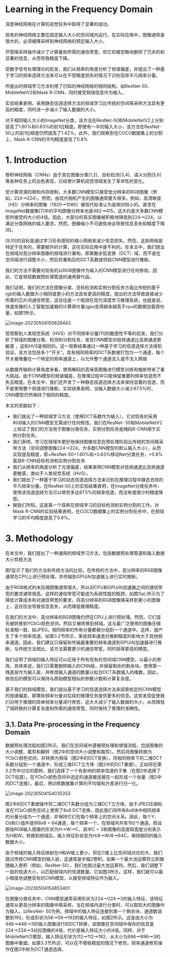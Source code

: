 # Learning in the Frequency Domain

深度神经网络在计算机视觉任务中取得了显著的成功。

现有的神经网络主要在固定输入大小的空间域内运行。在实际应用中，图像通常是很大的，必须被降采样到神经网络的预定输入大小。

尽管降采样操作减少了计算量和所需的通信带宽，但它却被忽略地删除了冗余的和显著的信息，从而导致精度下降。

受数字信号处理理论的启发，我们从频率的角度分析了频谱偏差，并提出了一种基于学习的频率选择方法来可以在不受精度损失的情况下识别去除平凡频率分量。

所提出的频域学习方法利用了已知的神经网络的相同结构，如ResNet-50、MobileNetV2和Mask R-CNN，同时接受频域信息作为输入。

实验结果表明，采用静态信道选择方法的频域学习比传统的空间降采样方法具有更高的精度，同时进一步减小了输入数据的大小。

对于相同输入大小的ImageNet分类，该方法在ResNet-50和MobileNetV2上分别提高了1.60%和0.63%的前1位精度。即使有一半的输入大小，该方法在ResNet-50上的前1位精度仍然提高了1.42%。此外，我们观察到在COCO数据集上的分割上，Mask R-CNN的平均精度提高了0.8%

# 1. Introduction

卷积神经网络（CNNs）由于其在图像分类[1,2]、目标检测[3,4]、语义分割[5,6]等各种任务上的出色表现，已经使计算机视觉领域发生了革命性的变化。

受计算资源的限和内存限制，大多数CNN模型只接受低分辨率的RGB图像（例如，224⇥224）。然而，由现代相机产生的图像通常要大得多。例如，高清晰度（HD）分辨率的图像（1920⇥1080）被现代标准认为是相对较小的。甚至在ImageNet数据集[7]中的平均图像分辨率也是482⇥415，这大约是大多数CNN模型所接受的大小的4倍。因此，大部分的真实图像被积极地降低到224⇥224，以满足分类网络的输入要求。然而，图像缩小不可避免地会导致信息丢失和精度下降[8]。

[9,10]的目标是通过学习任务感知的缩小网络来减少信息损失。然而，这些网络是特定于任务的，需要额外的计算，这在实际应用中是不利的。在本文中，我们提出在频域对高分辨率图像的频域进行重构，即离散余弦变换（DCT）域，而不是在空间域进行调整大小，然后将重构后的DCT系数提供给CNN模型进行推断。

我们的方法不需要对现有的以RGB图像作为输入的CNN模型进行任何修改。因此，它是常规数据预处理管道的通用替代品。

我们证明，我们的方法在图像分类、目标检测和实例分割任务方面比传统的基于rgb的输入数据大小相同或更小的方法具有更高的精度。提出的方法导致直接减少所需的芯片间通信带宽，这往往是一个瓶颈在现代深度学习推理系统，也就是说，快速发展的人工智能加速器的计算吞吐量/gpu变得越来越高于cpu的数据加载吞吐量，如图1所示。

![image-20230504150628443](assets/image-20230504150628443.png)

受观察到人类视觉系统（HVS）对不同频率分量[11]的敏感性不等的启发，我们分析了频域的图像分类、检测和分割任务，发现CNN模型对低频通道比高频通道更敏感 ，这和HVS是相同的。这一观察结果通过一种基于学习的信道选择方法得到验证，该方法包括多个“开关”。具有相同频率的DCT系数被打包为一个通道，每个开关被堆叠在一个特定的频率通道上，以允许整个通道流入或不流入网络

从数据传输和计算角度来看，使用解码的高保真图像进行模型训练和推断带来了重大挑战。由于CNN模型的频谱偏差，在推理过程中只能保留重要的频率信道而不失去精度。在本文中，我们还开发了一种静态信道选择方法来保持显著的信道，而不是使用整个频谱进行推断。实验结果表明，当输入数据大小减少87.5%时，CNN模型仍然保持了相同的精度。

本文的贡献如下：

- 我们提出了一种频域学习方法（使用DCT系数作为输入），它对现有的采用RGB输入的CNN模型无需进行任何修改。我们在ResNet- 50和MobileNetV2上验证了我们的方法用于图像分类任务，实例分割任务是掩码R-CNN用于实例分割任务。
- 我们表明，学习在频域中更好地保持图像信息在预处理阶段比传统的空间降采样方法（空间调整图像224⇥224，大多数CNN模型的默认输入大小），从而实现提高精度，即+ResNet-50+1.60%和+0.63%移动Net分类任务，+0.8%面具R-CNN目标检测和实例分割任务
- 我们从频率的角度分析了光谱偏差，结果表明CNN模型对低频通道比高频通道更敏感，类似于人类视觉系统（HVS）。
- 我们提出了一种基于学习的动态信道选择方法来识别在推理过程中静态去除的平凡频率分量。在ResNet-50上的实验结果表明，在ImageNet分类任务中，使用该信道选择方法可以修剪多达87.5%的频率信道，而没有或很少的精度降低。
- 据我们所知，这是第一个探索在频域学习的目标检测和实例分割的工作。对Mask R-CNN的实验结果表明，在COCO数据集上的实例分割任务中，在频域学习的平均精度提高了0.8%。

# 3. Methodology

在本文中，我们提出了一种通用的频域学习方法，包括数据预处理管道和输入数据大小剪枝方法

图1显示了我们的方法和传统方法的比较。在传统的方法中，高分辨率的RGB图像通常在CPU上进行预处理，并传输到GPU/AI加速器上进行实时推断。

由于RGB格式的未压缩图像通常很大，所以对CPU和GPU/AI加速器之间的通信带宽的要求通常很高。这样的通信带宽可能成为系统性能的瓶颈，如图1(a).所示为了降低计算成本和对通信带宽的要求，将高分辨率的RGB图像降采样到更小的图像上，这往往会导致信息丢失，从而降低推理精度。

在我们的方法中，高分辨率的RGB图像仍然在CPU上进行预处理。然而，它们首先被转换到YCbCr颜色空间，然后又被转换到频域。这与最广泛使用的图像压缩标准相一致，如JPEG。相同频率的所有分量都被分组到一个通道中。这样，就产生了多个频率信道。如第3.2节所示，某些频率通道对推断精度的影响大于其他频率通道。因此，我们建议只保留和传输最重要的频率通道到GPU/AI加速器进行推断。与传统方法相比，该方法需要更少的通信带宽，同时获得更高的精度。

我们证明了频域的输入特征可以应用于所有现有的空间域CNN模型，以最小的修改。具体来说，我们只需要删除输入的CNN层，并保留剩余的剩余块。使用第一残差层作为输入层，并修改输入通道的数量以拟合DCT系数输入的维数。因此，修改后的模型可以保持与原始模型相似的参数计数和计算复杂度。

基于我们的频域模型，我们提出基于学习的信道选择方法来探索给定的CNN模型的频谱偏差，即哪些频率分量对后续的推理任务提供更多的信息。这些发现促使我们对用于推理的简单频率分量进行修剪，这大大减少了输入数据的大小，从而降低了域转换的计算复杂度和所需的通信带宽，同时保持了推理的准确性。

## 3.1. Data Pre-processing in the Frequency Domain

数据预处理流程如图2所示。我们在空间域中遵循预处理和增强流程，包括图像的大小调整、裁剪和翻转（图2中的空间大小调整和裁剪）。然后将图像转换为YCbCr颜色空间，并转换为频域（图2中的DCT变换）。将相同频率下的二维DCT系数分组到一个通道中，形成三维DCT立方体（图2中的DCT重塑）。正如将在第3.2节中讨论的那样，我们选择了一个有影响的频率信道的子集（在图2中选择了DCT信道）。在YCbCr颜色空间中选定的通道被连接在一起形成一个张量（图2中的DCT连接）。最后，用训练数据集计算的平均值和方差进行归一化。

![image-20230504154035353](assets/image-20230504154035353.png)

图2中的DCT重塑操作将二维DCT系数分组为三维DCT立方体。由于JPEG压缩标准在YCbCr颜色空间上使用了8x8 DCT变换，因此我们将所有8x8块中相同频率的分量分组为一个通道，并保持它们在每个频率上的空间关系。因此，每个Y、Cb和Cr组件提供8x8 = 64通道，每个频率一个，在频域内共有192个通道。假设原始RGB输入图像的形状为H⇥W⇥C，其中C = 3和图像的高度和宽度分别表示为H和W。转换到频域后，输入特征形状变为H/8⇥W/8⇥64C，保持相同的输入数据大小。

由于频域的输入特征映射在H和W维上更小，但在C维上比空间域对应的大，我们跳过传统CNN模型的输入层，这通常是步幅2卷积。如果一个最大池运算符立即跟随输入卷积（例如，ResNet-50），我们也跳过最大池运算符。然后，我们调整下一层的信道大小，以匹配频域内的信道数量。它如图3所示。这样，我们就可以最小限度地调整现有的CNN模型，以接受频域特征作为输入。

![image-20230504154853401](assets/image-20230504154853401.png)

在图像分类任务中，CNN模型通常采用形状为224⇥224⇥3的输入特征，该特征通常从更高分辨率的图像中降采样。当在频域内进行分类时，可以取较大的图像作为输入。以ResNet- 50为例，频域中的输入特征连接到第一个剩余块，通道数调整到192，形成形状为56⇥56⇥192的输入特征，如图2所示。这是由大小为448⇥448⇥3的输入图像进行的DCT转换，该图像在空间域中保存的信息是224⇥224⇥3对应图像的4倍，代价是输入特征大小的4倍。同样，对于MobileNetV2模型，输入特征形状为112⇥112⇥192，从大小为896⇥896⇥3的图像中重塑。如第3.3节所述，可以在不牺牲精度的情况下修剪。频率通道修剪操作在图2中称为DCT通道选择。